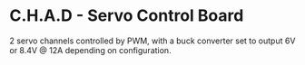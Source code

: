# C.H.A.D - Servo Control Board
2 servo channels controlled by PWM, with a buck converter set to output 6V or 8.4V @ 12A depending on configuration. 
